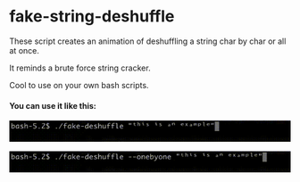 # fake-string-deshuffle
These script creates an animation of deshuffling a string char by char or all at once.

It reminds a brute force string cracker.

Cool to use on your own bash scripts.

#### You can use it like this:

![Alt Text](docs/video-allatonce.gif)

![Alt Text](docs/video-onebyone.gif)
